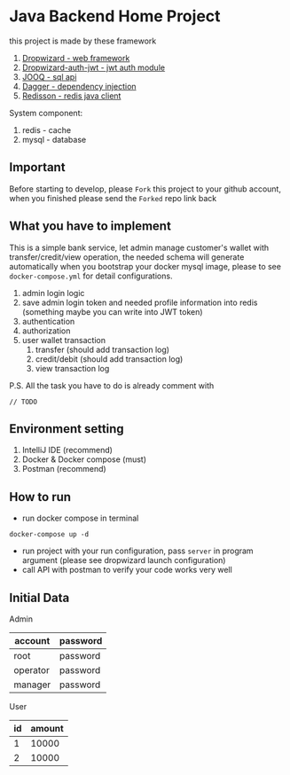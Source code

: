 # Java Backend Home Project
this project is made by these framework
1. [Dropwizard - web framework](https://www.dropwizard.io/1.3.5/docs/getting-started.html)
2. [Dropwizard-auth-jwt - jwt auth module](https://github.com/ToastShaman/dropwizard-auth-jwt)
3. [JOOQ - sql api](https://www.jooq.org/)
4. [Dagger - dependency injection](https://github.com/google/dagger)
5. [Redisson - redis java client](https://github.com/redisson/redisson)


System component:
1. redis - cache
2. mysql - database

## Important
Before starting to develop, please `Fork` this project to your github account, when you finished please send the `Forked` repo link back



## What you have to implement
This is a simple bank service, let admin manage customer's wallet with transfer/credit/view operation,
the needed schema will generate automatically when you bootstrap your docker mysql image, please to see `docker-compose.yml` for detail configurations.
1. admin login logic
2. save admin login token and needed profile information into redis (something maybe you can write into JWT token)
3. authentication
4. authorization
5. user wallet transaction
    1. transfer (should add transaction log)
    2. credit/debit  (should add transaction log)
    3. view transaction log
    
P.S. All the task you have to do is already comment with 
```
// TODO
```

## Environment setting
1. IntelliJ IDE (recommend)
2. Docker & Docker compose (must)
3. Postman (recommend)

## How to run
* run docker compose in terminal
```
docker-compose up -d
```
* run project with your run configuration, pass `server` in program argument (please see dropwizard launch configuration)
* call API with postman to verify your code works very well

## Initial Data
Admin

| account  | password |
|----------|----------|
| root     | password |
| operator | password |
| manager  | password |

User

| id | amount |
|----|--------|
| 1  | 10000  |
| 2  | 10000  |

